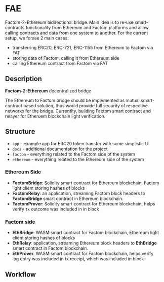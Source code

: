 # FAE

Factom-2-Ethereum bidirectional bridge. Main idea is to re-use smart-contracts functionality from Ethereum and Factom platforms and allow calling contracts and data from one system to another. For the current setup, we forsee 2 main cases:

- transferring ERC20, ERC-721, ERC-1155 from Ethereum to Factom via FAT
- storing data of Factom, calling it from Ethereum side
- calling Ethereum contract from Factom via FAT

## Description

**Factom-2-Ethereum** decentralized bridge

The Ethereum to Factom bridge should be implemented as mutual smart-contract based solution, thus would provide full security of respective networks for the bridge. Currentlty, building Factom smart contract and relayer for Etheruem blockchain light verification.

## Structure

- `app`      - example app for ERC20 token transfer with some simplistic UI
- `docs`     - additional documentation for the project
- `factom`   - everything related to the Factom side of the system
- `ethereum` - everything related to the Ethereum side of the system


### Ethereum Side
- **FactomBridge**: Solidity smart contract for Ethereum blockchain, Factom light client storing hashes of blocks
- **FactomRelay**: an application, streaming Factom block headers to **FactomBridge** smart contract in Ethereum blockchain.
- **FactomProver**: Solidity smart contract for Ethereum blockchain, helps verify `tx` outcome was included in in block

### Factom side
- **EthBridge**: WASM smart contract for Factom blockchain, Ethereum light client storing hashes of blocks
- **EthRelay**: application, streaming Ethereum block headers to **EthBridge** smart contract in Factom blockchain.
- **EthProver**: WASM smart contract for Factom blockchain, helps verify log entry was included in tx receipt, which was included in block

## Workflow
